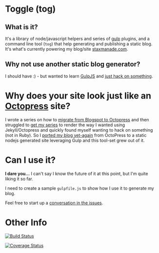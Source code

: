 # Toggle (tog)

## What is it?

It's a library of node/javascript helpers and series of [gulp](http://gulpjs.com) plugins, and a command line tool (`tog`) that help generating and publishing a static blog. It's what's currently powering my blog/site [staxmanade.com](http://staxmanade.com).

## Why not use another static blog generator?

I should have :) - but wanted to learn [GulpJS](http://gulpjs.com) and [just hack on something](http://staxmanade.com/2015/03/custom-static-blog-generator---no-longer-using-octopress/).

# Why does your site look just like an [Octopress](http://octopress.org) site?

I wrote a series on how to [migrate from Blogspot to Octopress](http://staxmanade.com/2014/04/migrating-blogspot-to-octopress-part-1-introduction/) and then struggled to [get my series](https://github.com/jekyll/jekyll/issues/2226) to render the way I wanted using Jekyll/Octopress and quickly found myself wanting to hack on something (not in Ruby). So I [ported my blog yet-again](http://staxmanade.com/2015/03/custom-static-blog-generator---no-longer-using-octopress/) from OctoPress to a static nodejs generated site leveraging Gulp and this tool-set grew out of it.

# Can I use it?

**I dare you...** I can't say I know the future of it at this point, but I'm quite liking it so far.

I need to create a sample `gulpfile.js` to show how I use it to generate my blog.

Feel free to start up a [conversation in the issues](https://github.com/togglejs/toggle/issues).

# Other Info

[![Build Status](https://travis-ci.org/togglejs/toggle.svg?branch=master)](https://travis-ci.org/togglejs/toggle)

[![Coverage Status](https://img.shields.io/coveralls/togglejs/toggle.svg)](https://coveralls.io/r/togglejs/toggle)
